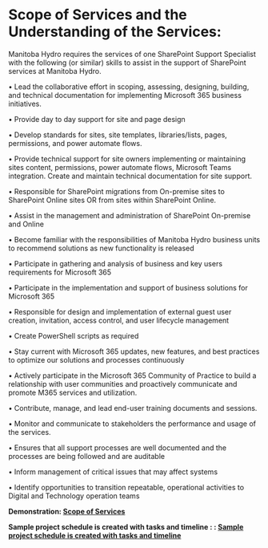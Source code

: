 <H1>Scope of Services and the Understanding of the Services:</H1>
<div class="container">
<p>Manitoba Hydro requires the services of one SharePoint Support Specialist with the following (or similar) skills to assist in the support of SharePoint services at Manitoba Hydro.</p>
<p></p>
<p>•	Lead the collaborative effort in scoping, assessing, designing, building, and technical documentation for implementing Microsoft 365 business initiatives.</p>
<p>•	Provide day to day support for site and page design</p>
<p>•	Develop standards for sites, site templates, libraries/lists, pages, permissions, and power automate flows.</p>
<p>•	Provide technical support for site owners implementing or maintaining sites content, permissions, power automate flows, Microsoft Teams integration. Create and maintain technical documentation for site support.</p>
<p>•	Responsible for SharePoint migrations from On-premise sites to SharePoint Online sites OR from sites within SharePoint Online.</p>
<p>•	Assist in the management and administration of SharePoint On-premise and Online</p>
<p>•	Become familiar with the responsibilities of Manitoba Hydro business units to recommend solutions as new functionality is released</p>
<p>•	Participate in gathering and analysis of business and key users requirements for Microsoft 365</p>
<p>•	Participate in the implementation and support of business solutions for Microsoft 365</p>
<p>•	Responsible for design and implementation of external guest user creation, invitation, access control, and user lifecycle management</p>
<p>•	Create PowerShell scripts as required</p>
<p>•	Stay current with Microsoft 365 updates, new features, and best practices to optimize our solutions and processes continuously</p>
<p>•	Actively participate in the Microsoft 365 Community of Practice to build a relationship with user communities and proactively communicate and promote M365 services and utilization.</p>
<p>•	Contribute, manage, and lead end-user training documents and sessions.</p>
<p>•	Monitor and communicate to stakeholders the performance and usage of the services.</p>
<p>•	Ensures that all support processes are well documented and the processes are being followed and are auditable </p>
<p>•	Inform management of critical issues that may affect systems</p>
<p>•	Identify opportunities to transition repeatable, operational activities to Digital and Technology operation teams</p>
<p></p>
<p><b>Demonstration: <a href="https://github.com/rootmeet/ManitobaHydroRFS/blob/main/ScopeOfServices.md">Scope of Services</a></b></p>
<p><b>Sample project schedule is created with tasks and timeline : : <a href="https://github.com/rootmeet/ManitobaHydroRFS/blob/main/ProjectSchTask.md">Sample project schedule is created with tasks and timeline</a></b></p>
</div>
